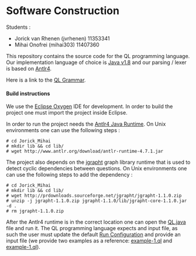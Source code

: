 Software Construction
================================

Students :
 * Jorick van Rhenen   (jvrhenen)   11353341
 * Mihai Onofrei       (mihai303)   11407360       


This repository contains the source code for the QL programming language.
Our implementation language of choice is [Java v1.8](http://www.oracle.com/technetwork/java/javase/downloads/jdk8-downloads-2133151.html) and our parsing / lexer is based on [Antlr4](http://www.antlr.org/).

Here is a link to the [QL Grammar](src/org/uva/jomi/ql/parser/antlr/QL.g4).

#### Build instructions

We use the [Eclipse Oxygen](https://www.eclipse.org/downloads/packages/eclipse-ide-java-developers/oxygen2) IDE for development. In order to build the project one must import the project inside Eclipse.

In order to run the project needs the [Antlr4 Java Runtime](http://www.antlr.org/download/antlr-runtime-4.7.1.jar). On Unix environments one can use the following steps :

```
# cd Jorick_Mihai
# mkdir lib && cd lib/
# wget http://www.antlr.org/download/antlr-runtime-4.7.1.jar
``` 

The project also depends on the [jgrapht](http://jgrapht.org/) graph library runtime that is used to detect cyclic dependencies between questions.  On Unix environments one can use the following steps to add the dependency :

```
# cd Jorick_Mihai
# mkdir lib && cd lib/
# wget http://prdownloads.sourceforge.net/jgrapht/jgrapht-1.1.0.zip
# unzip -j jgrapht-1.1.0.zip jgrapht-1.1.0/lib/jgrapht-core-1.1.0.jar -d .
# rm jgrapht-1.1.0.zip
```

After the Antlr4 runtime is in the correct location one can open the [QL.java](src/org/uva/jomi/QL.java) file and run it. The QL programming language expects and input file, as such the user must update the default [Run Configuration](https://help.eclipse.org/kepler/index.jsp?topic=%2Forg.eclipse.cdt.doc.user%2Ftasks%2Fcdt_t_run_com.htm) and
 provide an input file (we provide two examples as a reference: [example-1.ql](example-1.ql) and [example-1.ql](example-2.ql)).  